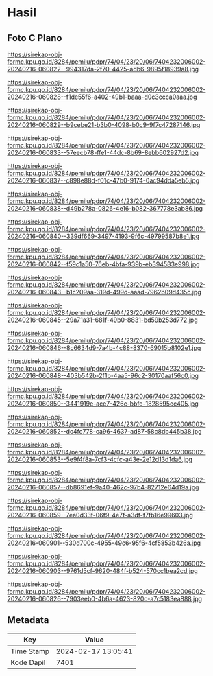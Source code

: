 # Hasil

## Foto C Plano

https://sirekap-obj-formc.kpu.go.id/8284/pemilu/pdpr/74/04/23/20/06/7404232006002-20240216-060822--994317da-2f70-4425-adb6-9895f18939a8.jpg

https://sirekap-obj-formc.kpu.go.id/8284/pemilu/pdpr/74/04/23/20/06/7404232006002-20240216-060828--f1de55f6-a402-49b1-baaa-d0c3ccca0aaa.jpg

https://sirekap-obj-formc.kpu.go.id/8284/pemilu/pdpr/74/04/23/20/06/7404232006002-20240216-060829--b9cebe21-b3b0-4098-b0c9-9f7c47287146.jpg

https://sirekap-obj-formc.kpu.go.id/8284/pemilu/pdpr/74/04/23/20/06/7404232006002-20240216-060833--57eecb78-ffe1-44dc-8b69-8ebb602927d2.jpg

https://sirekap-obj-formc.kpu.go.id/8284/pemilu/pdpr/74/04/23/20/06/7404232006002-20240216-060837--c898e88d-f01c-47b0-9174-0ac94dda5eb5.jpg

https://sirekap-obj-formc.kpu.go.id/8284/pemilu/pdpr/74/04/23/20/06/7404232006002-20240216-060838--d49b278a-0826-4e16-b082-367778e3ab86.jpg

https://sirekap-obj-formc.kpu.go.id/8284/pemilu/pdpr/74/04/23/20/06/7404232006002-20240216-060840--339df669-3497-4193-9f6c-49799587b8e1.jpg

https://sirekap-obj-formc.kpu.go.id/8284/pemilu/pdpr/74/04/23/20/06/7404232006002-20240216-060842--f59c1a50-76eb-4bfa-939b-eb394583e998.jpg

https://sirekap-obj-formc.kpu.go.id/8284/pemilu/pdpr/74/04/23/20/06/7404232006002-20240216-060843--b1c209aa-319d-499d-aaad-7962b09d435c.jpg

https://sirekap-obj-formc.kpu.go.id/8284/pemilu/pdpr/74/04/23/20/06/7404232006002-20240216-060845--29a71a31-681f-49b0-8831-bd59b253d772.jpg

https://sirekap-obj-formc.kpu.go.id/8284/pemilu/pdpr/74/04/23/20/06/7404232006002-20240216-060846--8c6634d9-7a4b-4c88-8370-69015b8102e1.jpg

https://sirekap-obj-formc.kpu.go.id/8284/pemilu/pdpr/74/04/23/20/06/7404232006002-20240216-060848--403b542b-2f1b-4aa5-96c2-30170aaf56c0.jpg

https://sirekap-obj-formc.kpu.go.id/8284/pemilu/pdpr/74/04/23/20/06/7404232006002-20240216-060850--3441919e-ace7-426c-bbfe-1828595ec405.jpg

https://sirekap-obj-formc.kpu.go.id/8284/pemilu/pdpr/74/04/23/20/06/7404232006002-20240216-060852--dc4fc778-ca96-4637-ad87-58c8db445b38.jpg

https://sirekap-obj-formc.kpu.go.id/8284/pemilu/pdpr/74/04/23/20/06/7404232006002-20240216-060853--5e9f4f8a-7cf3-4cfc-a43e-2e12d13d1da6.jpg

https://sirekap-obj-formc.kpu.go.id/8284/pemilu/pdpr/74/04/23/20/06/7404232006002-20240216-060857--db8691ef-9a40-462c-97b4-82712e64d19a.jpg

https://sirekap-obj-formc.kpu.go.id/8284/pemilu/pdpr/74/04/23/20/06/7404232006002-20240216-060859--7ea0d33f-06f9-4e7f-a3df-f7fb16e99603.jpg

https://sirekap-obj-formc.kpu.go.id/8284/pemilu/pdpr/74/04/23/20/06/7404232006002-20240216-060901--530d700c-4955-49c6-95f6-4cf5853b426a.jpg

https://sirekap-obj-formc.kpu.go.id/8284/pemilu/pdpr/74/04/23/20/06/7404232006002-20240216-060903--9761d5cf-9620-484f-b524-570cc1bea2cd.jpg

https://sirekap-obj-formc.kpu.go.id/8284/pemilu/pdpr/74/04/23/20/06/7404232006002-20240216-060826--7903eeb0-4b6a-4623-820c-a7c5183ea888.jpg


## Metadata

| Key        | Value               |
| ---------- | ------------------- |
| Time Stamp | 2024-02-17 13:05:41 |
| Kode Dapil | 7401                |



